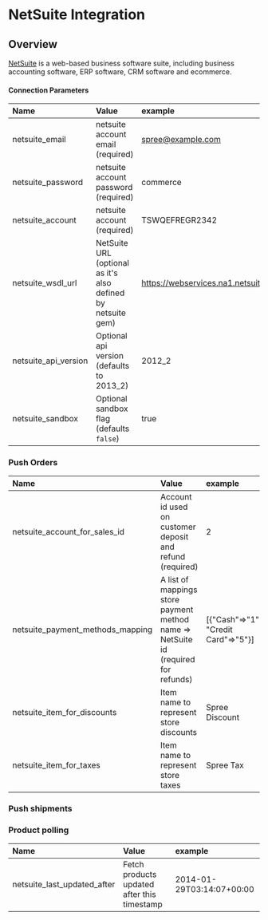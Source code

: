 # NetSuite Integration

## Overview

[NetSuite](http://www.netsuite.com) is a web-based business software suite,
including business accounting software, ERP software, CRM software and ecommerce.

#### Connection Parameters

| Name | Value | example |
| :----| :-----| :------ |
| netsuite_email | netsuite account email (required) | spree@example.com |
| netsuite_password | netsuite account password (required) | commerce |
| netsuite_account | netsuite account (required) | TSWQEFREGR2342 |
| netsuite_wsdl_url | NetSuite URL (optional as it's also defined by netsuite gem) | https://webservices.na1.netsuite.com/wsdl/v2013_2_0/netsuite.wsdl |
| netsuite_api_version | Optional api version (defaults to 2013_2) | 2012_2 |
| netsuite_sandbox | Optional sandbox flag (defaults `false`) | true |

### Push Orders

| Name | Value | example |
| :----| :-----| :------ |
| netsuite_account_for_sales_id | Account id used on customer deposit and refund (required) | 2 |
| netsuite_payment_methods_mapping | A list of mappings store payment method name => NetSuite id (required for refunds) | [{"Cash"=>"1", "Credit Card"=>"5"}] |
| netsuite_item_for_discounts | Item name to represent store discounts | Spree Discount |
| netsuite_item_for_taxes | Item name to represent store taxes | Spree Tax |

### Push shipments

### Product polling

| Name | Value | example |
| :----| :-----| :------ |
| netsuite_last_updated_after | Fetch products updated after this timestamp | 2014-01-29T03:14:07+00:00 |
